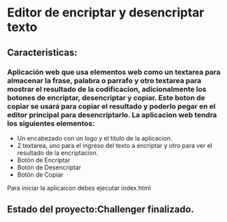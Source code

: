 <h1>Editor de encriptar y desencriptar texto</h1>
<h2>Caracteristicas:</h2>
<h3>Aplicación web que usa elementos web como un textarea para almacenar la frase, palabra o parrafo y otro textarea para mostrar el resultado de la codificacion, 
  adicionalmente los botones de encriptar, desencriptar y copiar.  Este boton de copiar se usará para copiar el resultado y poderlo pegar en el editor principal para desencriptarlo.  La aplicacion web tendra los siguientes elementos:</h3>
<ul>
  <li>Un encabezado con un logo y el titulo de la aplicacion.</li>
  <li>2 textarea, uno para el ingreso del texto a encriptar y otro para ver el resultado de la encriptacion.</li>
  <li>Botón de Encriptar</li>
  <li>Botón de Desencriptar</li>
  <li>Botón de Copiar</li>
</ul>
Para iniciar la aplicaicon debes ejecutar index.html

<h2>Estado del proyecto:Challenger finalizado.</h2>
